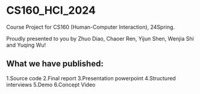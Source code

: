 # CS160_HCI_2024

Course Project for CS160 (Human-Computer Interaction), 24Spring.

Proudly presented to you by Zhuo Diao, Chaoer Ren, Yijun Shen, Wenjia Shi and Yuqing Wu!


## What we have published:

  1.Source code
  2.Final report
  3.Presentation powerpoint
  4.Structured interviews
  5.Demo
  6.Concept Video

